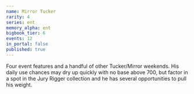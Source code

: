 ```yaml
---
name: Mirror Tucker
rarity: 4
series: ent
memory_alpha: ent
bigbook_tier: 6
events: 12
in_portal: false
published: true
---
```


Four event features and a handful of other Tucker/Mirror weekends. His daily use chances may dry up quickly with no base above 700, but factor in a spot in the Jury Rigger collection and he has several opportunities to pull his weight.
